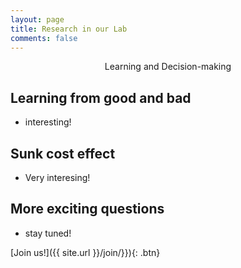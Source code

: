 ```yaml
---
layout: page
title: Research in our Lab
comments: false
---
```


<center>Learning and Decision-making</center>

## Learning from good and bad
* interesting!

## Sunk cost effect

* Very interesing!

## More exciting questions

* stay tuned!

[Join us!]({{ site.url }}/join/}}){: .btn}
